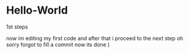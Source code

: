 # Hello-World
1st steps

now im editing my first code and after that i proceed to the next step
oh sorry forgot to fill a commit now its done )
